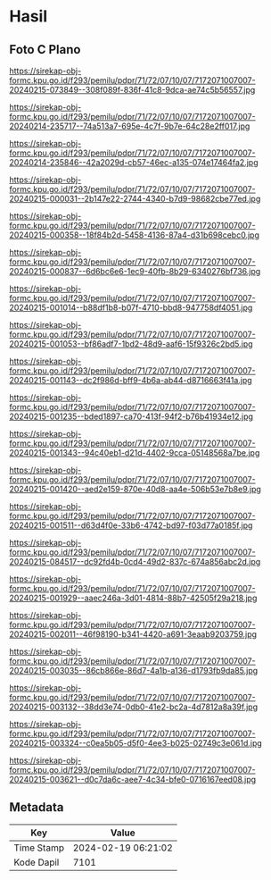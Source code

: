 # Hasil

## Foto C Plano

https://sirekap-obj-formc.kpu.go.id/f293/pemilu/pdpr/71/72/07/10/07/7172071007007-20240215-073849--308f089f-836f-41c8-9dca-ae74c5b56557.jpg

https://sirekap-obj-formc.kpu.go.id/f293/pemilu/pdpr/71/72/07/10/07/7172071007007-20240214-235717--74a513a7-695e-4c7f-9b7e-64c28e2ff017.jpg

https://sirekap-obj-formc.kpu.go.id/f293/pemilu/pdpr/71/72/07/10/07/7172071007007-20240214-235846--42a2029d-cb57-46ec-a135-074e17464fa2.jpg

https://sirekap-obj-formc.kpu.go.id/f293/pemilu/pdpr/71/72/07/10/07/7172071007007-20240215-000031--2b147e22-2744-4340-b7d9-98682cbe77ed.jpg

https://sirekap-obj-formc.kpu.go.id/f293/pemilu/pdpr/71/72/07/10/07/7172071007007-20240215-000358--18f84b2d-5458-4136-87a4-d31b698cebc0.jpg

https://sirekap-obj-formc.kpu.go.id/f293/pemilu/pdpr/71/72/07/10/07/7172071007007-20240215-000837--6d6bc6e6-1ec9-40fb-8b29-6340276bf736.jpg

https://sirekap-obj-formc.kpu.go.id/f293/pemilu/pdpr/71/72/07/10/07/7172071007007-20240215-001014--b88df1b8-b07f-4710-bbd8-947758df4051.jpg

https://sirekap-obj-formc.kpu.go.id/f293/pemilu/pdpr/71/72/07/10/07/7172071007007-20240215-001053--bf86adf7-1bd2-48d9-aaf6-15f9326c2bd5.jpg

https://sirekap-obj-formc.kpu.go.id/f293/pemilu/pdpr/71/72/07/10/07/7172071007007-20240215-001143--dc2f986d-bff9-4b6a-ab44-d8716663f41a.jpg

https://sirekap-obj-formc.kpu.go.id/f293/pemilu/pdpr/71/72/07/10/07/7172071007007-20240215-001235--bded1897-ca70-413f-94f2-b76b41934e12.jpg

https://sirekap-obj-formc.kpu.go.id/f293/pemilu/pdpr/71/72/07/10/07/7172071007007-20240215-001343--94c40eb1-d21d-4402-9cca-05148568a7be.jpg

https://sirekap-obj-formc.kpu.go.id/f293/pemilu/pdpr/71/72/07/10/07/7172071007007-20240215-001420--aed2e159-870e-40d8-aa4e-506b53e7b8e9.jpg

https://sirekap-obj-formc.kpu.go.id/f293/pemilu/pdpr/71/72/07/10/07/7172071007007-20240215-001511--d63d4f0e-33b6-4742-bd97-f03d77a0185f.jpg

https://sirekap-obj-formc.kpu.go.id/f293/pemilu/pdpr/71/72/07/10/07/7172071007007-20240215-084517--dc92fd4b-0cd4-49d2-837c-674a856abc2d.jpg

https://sirekap-obj-formc.kpu.go.id/f293/pemilu/pdpr/71/72/07/10/07/7172071007007-20240215-001929--aaec246a-3d01-4814-88b7-42505f29a218.jpg

https://sirekap-obj-formc.kpu.go.id/f293/pemilu/pdpr/71/72/07/10/07/7172071007007-20240215-002011--46f98190-b341-4420-a691-3eaab9203759.jpg

https://sirekap-obj-formc.kpu.go.id/f293/pemilu/pdpr/71/72/07/10/07/7172071007007-20240215-003035--86cb866e-86d7-4a1b-a136-d1793fb9da85.jpg

https://sirekap-obj-formc.kpu.go.id/f293/pemilu/pdpr/71/72/07/10/07/7172071007007-20240215-003132--38dd3e74-0db0-41e2-bc2a-4d7812a8a39f.jpg

https://sirekap-obj-formc.kpu.go.id/f293/pemilu/pdpr/71/72/07/10/07/7172071007007-20240215-003324--c0ea5b05-d5f0-4ee3-b025-02749c3e061d.jpg

https://sirekap-obj-formc.kpu.go.id/f293/pemilu/pdpr/71/72/07/10/07/7172071007007-20240215-003621--d0c7da6c-aee7-4c34-bfe0-0716167eed08.jpg


## Metadata

| Key        | Value               |
| ---------- | ------------------- |
| Time Stamp | 2024-02-19 06:21:02 |
| Kode Dapil | 7101                |



